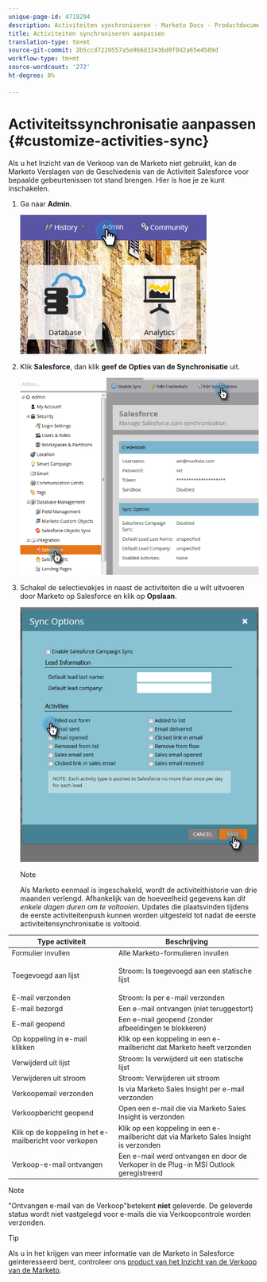```yaml
---
unique-page-id: 4719294
description: Activiteiten synchroniseren - Marketo Docs - Productdocumentatie aanpassen
title: Activiteiten synchroniseren aanpassen
translation-type: tm+mt
source-git-commit: 2b5ccd7220557a5e966d33436d0f0d2a65e4589d
workflow-type: tm+mt
source-wordcount: '272'
ht-degree: 0%

---
```



# Activiteitssynchronisatie aanpassen {#customize-activities-sync}

Als u het Inzicht van de Verkoop van de Marketo niet gebruikt, kan de Marketo Verslagen van de Geschiedenis van de Activiteit Salesforce voor bepaalde gebeurtenissen tot stand brengen. Hier is hoe je ze kunt inschakelen.

1. Ga naar **Admin**.

   ![](assets/admin.png)

1. Klik **Salesforce**, dan klik **geef de Opties van de Synchronisatie** uit.

   ![](assets/two-1.png)

1. Schakel de selectievakjes in naast de activiteiten die u wilt uitvoeren door Marketo op Salesforce en klik op **Opslaan**.

   ![](assets/three-1.png)

   >[!NOTE]
   >
   >Als Marketo eenmaal is ingeschakeld, wordt de activiteithistorie van drie maanden verlengd. Afhankelijk van de hoeveelheid gegevens kan _dit enkele dagen duren om te voltooien_. Updates die plaatsvinden tijdens de eerste activiteitenpush kunnen worden uitgesteld tot nadat de eerste activiteitensynchronisatie is voltooid.

<table> 
 <colgroup> 
  <col> 
  <col> 
 </colgroup> 
 <thead> 
  <tr> 
   <th>Type activiteit</th> 
   <th>Beschrijving</th> 
  </tr> 
 </thead> 
 <tbody> 
  <tr> 
   <td>Formulier invullen</td> 
   <td>Alle Marketo-formulieren invullen</td> 
  </tr> 
  <tr> 
   <td>Toegevoegd aan lijst</td> 
   <td><p>Stroom: Is toegevoegd aan een statische lijst</p></td> 
  </tr> 
  <tr> 
   <td>E-mail verzonden</td> 
   <td>Stroom: Is per e-mail verzonden</td> 
  </tr> 
  <tr> 
   <td>E-mail bezorgd</td> 
   <td>Een e-mail ontvangen (niet teruggestort)</td> 
  </tr> 
  <tr> 
   <td>E-mail geopend</td> 
   <td>Een e-mail geopend (zonder afbeeldingen te blokkeren)</td> 
  </tr> 
  <tr> 
   <td>Op koppeling in e-mail klikken</td> 
   <td>Klik op een koppeling in een e-mailbericht dat Marketo heeft verzonden</td> 
  </tr> 
  <tr> 
   <td>Verwijderd uit lijst</td> 
   <td>Stroom: Is verwijderd uit een statische lijst</td> 
  </tr> 
  <tr> 
   <td>Verwijderen uit stroom</td> 
   <td>Stroom: Verwijderen uit stroom</td> 
  </tr> 
  <tr> 
   <td>Verkoopemail verzonden</td> 
   <td>Is via Marketo Sales Insight per e-mail verzonden</td> 
  </tr> 
  <tr> 
   <td>Verkoopbericht geopend</td> 
   <td>Open een e-mail die via Marketo Sales Insight is verzonden</td> 
  </tr> 
  <tr> 
   <td>Klik op de koppeling in het e-mailbericht voor verkopen</td> 
   <td>Klik op een koppeling in een e-mailbericht dat via Marketo Sales Insight is verzonden</td> 
  </tr> 
  <tr> 
   <td>Verkoop-e-mail ontvangen</td> 
   <td>Een e-mail werd ontvangen en door de Verkoper in de Plug-in MSI Outlook geregistreerd</td> 
  </tr> 
 </tbody> 
</table>

>[!NOTE]
>
>&quot;Ontvangen e-mail van de Verkoop&quot;betekent **niet** geleverde. De geleverde status wordt niet vastgelegd voor e-mails die via Verkoopcontrole worden verzonden.

>[!TIP]
>
>Als u in het krijgen van meer informatie van de Marketo in Salesforce geinteresseerd bent, controleer ons [product van het Inzicht van de Verkoop van de Marketo](/help/marketo/product-docs/marketo-sales-insight/msi-for-salesforce/installation/install-marketo-sales-insight-package-in-salesforce-appexchange.md).
